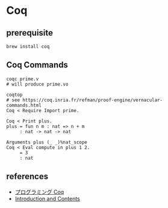 # Coq

## prerequisite

```shell script
brew install coq
```

## Coq Commands

```shell script
coqc prime.v
# will produce prime.vo

coqtop
# see https://coq.inria.fr/refman/proof-engine/vernacular-commands.html
Coq < Require Import prime.

Coq < Print plus.
plus = fun n m : nat => n + m
     : nat -> nat -> nat

Arguments plus (_ _)%nat_scope
Coq < Eval compute in plus 1 2.
     = 3
     : nat
```

## references

- [プログラミング Coq](https://www.iij-ii.co.jp/activities/programming-coq/coqt1.html)
- [Introduction and Contents](https://coq.inria.fr/distrib/current/refman/)
